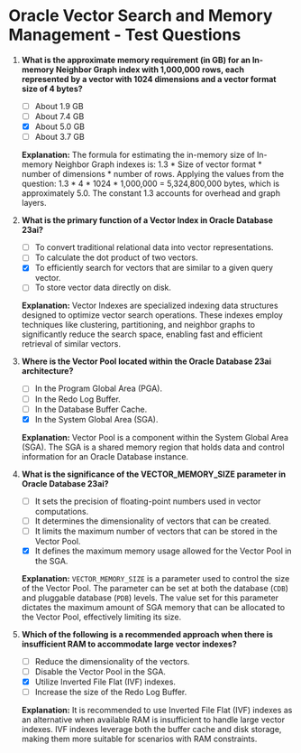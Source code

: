 # Oracle Vector Search and Memory Management - Test Questions

1. **What is the approximate memory requirement (in GB) for an In-memory Neighbor Graph index with 1,000,000 rows, each
   represented by a vector with 1024 dimensions and a vector format size of 4 bytes?**
    - [ ] About 1.9 GB
    - [ ] About 7.4 GB
    - [x] About 5.0 GB
    - [ ] About 3.7 GB

   **Explanation:** The formula for estimating the in-memory size of In-memory Neighbor Graph indexes is: 1.3 * Size of
   vector format * number of dimensions * number of rows. Applying the values from the question: 1.3 * 4 * 1024 *
   1,000,000 = 5,324,800,000 bytes, which is approximately 5.0. The constant 1.3 accounts for overhead and graph layers.

2. **What is the primary function of a Vector Index in Oracle Database 23ai?**
    - [ ] To convert traditional relational data into vector representations.
    - [ ] To calculate the dot product of two vectors.
    - [x] To efficiently search for vectors that are similar to a given query vector.
    - [ ] To store vector data directly on disk.

   **Explanation:** Vector Indexes are specialized indexing data structures designed to optimize vector search
   operations. These indexes employ techniques like clustering, partitioning, and neighbor graphs to significantly
   reduce the search space, enabling fast and efficient retrieval of similar vectors.

3. **Where is the Vector Pool located within the Oracle Database 23ai architecture?**
    - [ ] In the Program Global Area (PGA).
    - [ ] In the Redo Log Buffer.
    - [ ] In the Database Buffer Cache.
    - [x] In the System Global Area (SGA).

   **Explanation:** Vector Pool is a component within the System Global Area (SGA). The SGA is a shared memory region
   that holds data and control information for an Oracle Database instance.

4. **What is the significance of the VECTOR_MEMORY_SIZE parameter in Oracle Database 23ai?**
    - [ ] It sets the precision of floating-point numbers used in vector computations.
    - [ ] It determines the dimensionality of vectors that can be created.
    - [ ] It limits the maximum number of vectors that can be stored in the Vector Pool.
    - [x] It defines the maximum memory usage allowed for the Vector Pool in the SGA.

   **Explanation:** `VECTOR_MEMORY_SIZE` is a parameter used to control the size of the Vector Pool. The parameter can
   be set at both the database (`CDB`) and pluggable database (`PDB`) levels. The value set for this parameter dictates
   the maximum amount of SGA memory that can be allocated to the Vector Pool, effectively limiting its size.

5. **Which of the following is a recommended approach when there is insufficient RAM to accommodate large vector
   indexes?**
    - [ ] Reduce the dimensionality of the vectors.
    - [ ] Disable the Vector Pool in the SGA.
    - [x] Utilize Inverted File Flat (IVF) indexes.
    - [ ] Increase the size of the Redo Log Buffer.

   **Explanation:** It is recommended to use Inverted File Flat (IVF) indexes as an alternative when available RAM is
   insufficient to handle large vector indexes. IVF indexes leverage both the buffer cache and disk storage, making them
   more suitable for scenarios with RAM constraints.